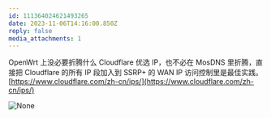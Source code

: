 ```yaml
---
id: 111364024621493265
date: 2023-11-06T14:16:00.850Z
reply: false
media_attachments: 1
---
```


OpenWrt 上没必要折腾什么 Cloudflare 优选 IP，也不必在 MosDNS 里折腾，直接把 Cloudflare 的所有 IP 段加入到 SSRP+ 的 WAN IP 访问控制里是最佳实践。  
[https://www.cloudflare.com/zh-cn/ips/](https://www.cloudflare.com/zh-cn/ips/)

![None](https://files.e5n.cc/media_attachments/files/111/364/024/467/360/848/original/281d1c17c829502d.png)
